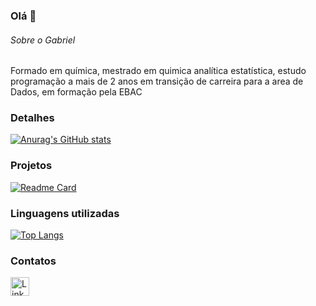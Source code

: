### Olá 👋

###### Sobre o Gabriel
Formado em química, mestrado em quimica analítica estatística, estudo programação a mais de 2 anos em transição de carreira para a area de Dados, em formação pela EBAC


### Detalhes

[![Anurag's GitHub stats](https://github-readme-stats.vercel.app/api?username=gmelfa&show_icons=true&theme=dark)](https://github.com/anuraghazra/github-readme-stats)

### Projetos

[![Readme Card](https://github-readme-stats.vercel.app/api/pin/?username=gmelfa&repo=Projetos&theme=dark)](https://github.com/anuraghazra/github-readme-stats)


### Linguagens utilizadas

[![Top Langs](https://github-readme-stats.vercel.app/api/top-langs/?username=gmelfa&layout=compact)](https://github.com/anuraghazra/github-readme-stats)

### Contatos

[<img src='https://img.shields.io/badge/LinkedIn-0077B5?style=for-the-badge&logo=linkedin&logoColor=white' alt='Linkedin' height='30'>](https://www.linkedin.com/in/pedrobrocaldi/)
